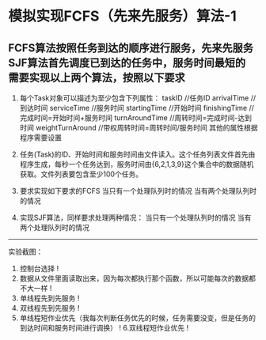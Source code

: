 模拟实现FCFS（先来先服务）算法-1
====================================
 FCFS算法按照任务到达的顺序进行服务，先来先服务
 SJF算法首先调度已到达的任务中，服务时间最短的
 需要实现以上两个算法，按照以下要求
 ----------------------------------------------------------------------------
 1.   每个Task对象可以描述为至少包含下列属性：
    taskID //任务ID
    arrivalTime //到达时间
    serviceTime //服务时间
    startingTime //开始时间
    finishingTime //完成时间=开始时间+服务时间
    turnAroundTime //周转时间=完成时间-达到时间
    weightTurnAround //带权周转时间=周转时间/服务时间
    其他的属性根据程序需要设置

2. 任务(Task)的ID、开始时间和服务时间由文件读入。这个任务列表文件首先由程序生成，每秒一个任务达到，服务时间由{6,2,1,3,9}这个集合中的数据随机获取。文件列表要包含至少100个任务。

3. 要求实现如下要求的FCFS
当只有一个处理队列时的情况
当有两个处理队列时的情况

4. 实现SJF算法，同样要求处理两种情况：
当只有一个处理队列时的情况
当有两个处理队列时的情况
---------------------------------------------------------------------------------
实验截图：
1. 控制台选择
! [](https://github.com/123012015163/-/blob/master/TaskFCFSSJF/img/Main.png)
2. 数据从文件里面读取出来，因为每次都执行那个函数，所以可能每次的数据都不大一样
! [](https://github.com/123012015163/-/blob/master/TaskFCFSSJF/img/Time.png)
3. 单线程先到先服务
! [](https://github.com/123012015163/-/blob/master/TaskFCFSSJF/img/SingleFCFS.png)
4. 双线程先到先服务
! [](https://github.com/123012015163/-/blob/master/TaskFCFSSJF/img/DoubleFCFS.png)
5. 单线程短作业优先（我每次判断任务优先的时候，任务需要没变，但是任务的到达时间和服务时间进行调换）
! [](https://github.com/123012015163/-/blob/master/TaskFCFSSJF/img/SingleSJF.png)
6.双线程短作业优先
! [](https://github.com/123012015163/-/blob/master/TaskFCFSSJF/img/SingleSJF.png)

